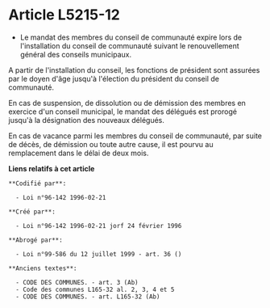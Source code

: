# Article L5215-12

- Le mandat des membres du conseil de communauté expire lors de l'installation du conseil de communauté suivant le
renouvellement général des conseils municipaux.

A partir de l'installation du conseil, les fonctions de président sont assurées par le doyen d'âge jusqu'à l'élection du
président du conseil de communauté.

En cas de suspension, de dissolution ou de démission des membres en exercice d'un conseil municipal, le mandat des délégués
est prorogé jusqu'à la désignation des nouveaux délégués.

En cas de vacance parmi les membres du conseil de communauté, par suite de décès, de démission ou toute autre cause, il est
pourvu au remplacement dans le délai de deux mois.

**Liens relatifs à cet article**

	**Codifié par**:

	  - Loi n°96-142 1996-02-21

	**Créé par**:

	  - Loi n°96-142 1996-02-21 jorf 24 février 1996

	**Abrogé par**:

	  - Loi n°99-586 du 12 juillet 1999 - art. 36 ()

	**Anciens textes**:

	  - CODE DES COMMUNES. - art. 3 (Ab)
	  - Code des communes L165-32 al. 2, 3, 4 et 5
	  - CODE DES COMMUNES. - art. L165-32 (Ab)

